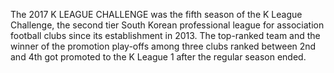 The 2017 K LEAGUE CHALLENGE was the fifth season of the K League Challenge, the second tier South Korean professional league for association football clubs since its establishment in 2013. The top-ranked team and the winner of the promotion play-offs among three clubs ranked between 2nd and 4th got promoted to the K League 1 after the regular season ended.
